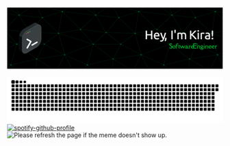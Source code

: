 ![Header](https://github.com/kzholtikova/kzholtikova/blob/main/src/github-header-img.png)

![Contribution](https://github.com/kzholtikova/kzholtikova/blob/output/github-contribution-grid-snake.svg)
[![spotify-github-profile](https://spotify-github-profile.vercel.app/api/view?uid=31j23tthlqfsqyhawqrip26vzrte&cover_image=true&theme=default&show_offline=false&background_color=121212&interchange=false&bar_color_cover=false)](https://github.com/kittinan/spotify-github-profile)
<img src='https://random-memer-production-792a.up.railway.app/' title="Meme" alt="Please refresh the page if the meme doesn't show up.">
<!--
**kzholtikova/kzholtikova** is a ✨ _special_ ✨ repository because its `README.md` (this file) appears on your GitHub profile.

Here are some ideas to get you started:

- 🔭 I’m currently working on ...
- 🌱 I’m currently learning ...
- 👯 I’m looking to collaborate on ...
- 🤔 I’m looking for help with ...
- 💬 Ask me about ...
- 📫 How to reach me: ...
- 😄 Pronouns: ...
- ⚡ Fun fact: ...
-->
